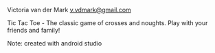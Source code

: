 Victoria van der Mark <v.vdmark@gmail.com>
    
  Tic Tac Toe - The classic game of crosses and noughts. Play with your friends and family!

  Note: created with android studio